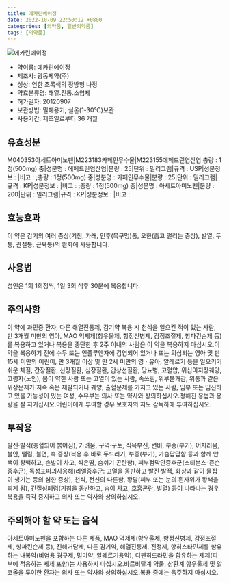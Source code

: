 ```yaml
---
title: 에카린에이정
date: 2022-10-09 22:50:12 +0800
categories: [의약품, 일반의약품]
tags: [의약품]
---
```

![에카린에이정](https://nedrug.mfds.go.kr/pbp/cmn/itemImageDownload/146032135556200038)

- 약이름: 에카린에이정
- 제조사: 광동제약(주)
- 성상: 연한 초록색의 장방형 나정
- 약효분류명: 해열.진통.소염제
- 허가일자: 20120907
- 보관방법: 밀폐용기, 실온(1-30℃)보관
- 사용기간: 제조일로부터 36 개월
## 유효성분
M040353아세트아미노펜|M223183카페인무수물|M223155에페드린염산염
총량 : 1정(500mg) 중|성분명 : 에페드린염산염|분량 : 25|단위 : 밀리그램|규격 : USP|성분정보 : |비고 : ;총량 : 1정(500mg) 중|성분명 : 카페인무수물|분량 : 25|단위 : 밀리그램|규격 : KP|성분정보 : |비고 : ;총량 : 1정(500mg) 중|성분명 : 아세트아미노펜|분량 : 200|단위 : 밀리그램|규격 : KP|성분정보 : |비고 :
## 효능효과
이 약은 감기의 여러 증상(기침, 가래, 인후(목구멍)통, 오한(춥고 떨리는 증상), 발열, 두통, 관절통, 근육통)의 완화에 사용합니다.
## 사용법
성인은 1회 1회정씩, 1일 3회 식후 30분에 복용합니다.
## 주의사항
이 약에 과민증 환자, 다른 해열진통제, 감기약 복용 시 천식을 일으킨 적이 있는 사람, 만 3개월 미만의 영아, MAO 억제제(항우울제, 항정신병제, 감정조절제, 항파킨슨제 등)를 복용하고 있거나 복용을 중단한 후 2주 이내의 사람은 이 약을 복용하지 마십시오.이 약을 복용하기 전에 수두 또는 인플루엔자에 감염되어 있거나 또는 의심되는 영아 및 만 15세 미만의 어린이, 만 3개월 이상 및 만 2세 미만의 영ㆍ유아, 알레르기 등을 일으키기 쉬운 체질, 간장질환, 신장질환, 심장질환, 갑상선질환, 당뇨병, 고혈압, 위십이지장궤양, 고령자(노인), 몸이 약한 사람 또는 고열이 있는 사람, 속쓰림, 위부불쾌감, 위통과 같은 위장문제가 지속 혹은 재발되거나 궤양, 출혈문제를 가지고 있는 사람, 임부 또는 임신하고 있을 가능성이 있는 여성, 수유부는 의사 또는 약사와 상의하십시오.정해진 용법과 용량을 잘 지키십시오.어린이에게 투여할 경우 보호자의 지도 감독하에 투여하십시오.
## 부작용
발진·발적(충혈되어 붉어짐), 가려움, 구역·구토, 식욕부진, 변비, 부종(부기), 어지러움, 불안, 떨림, 불면, 쇽 증상(복용 후 바로 두드러기, 부종(부기), 가슴답답함 등과 함께 안색이 창백하고, 손발이 차고, 식은땀, 숨쉬기 곤란함), 피부점막안증후군(스티븐스-존슨증후군), 독성표피괴사용해(리엘증후군: 고열을 동반하고 발진·발적, 화상과 같이 물집이 생기는 등의 심한 증상), 천식, 전신의 나른함, 황달(피부 또는 눈의 흰자위가 황색을 띄게 됨), 간질성폐렴(기침을 동반하고, 숨이 차고, 호흡곤란, 발열) 등이 나타나는 경우 복용을 즉각 중지하고 의사 또는 약사와 상의하십시오.
## 주의해야 할 약 또는 음식
아세트아미노펜을 포함하는 다른 제품, MAO 억제제(항우울제, 항정신병제, 감정조절제, 항파킨슨제 등), 진해거담제, 다른 감기약, 해열진통제, 진정제, 항히스타민제를 함유하는 내복약(비염용 경구제, 멀미약, 알레르기용약), 디펜히드라민을 함유하는 제제(피부에 적용하는 제제 포함)는 사용하지 마십시오.바르비탈계 약물, 삼환계 항우울제 및 알코올을 투여한 환자는 의사 또는 약사와 상의하십시오.복용 중에는 음주하지 마십시오.
